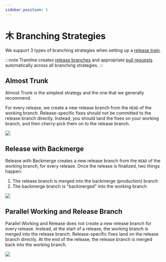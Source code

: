 ```yaml
---
sidebar_position: 5
---
```


# ⽊ Branching Strategies

We support 3 types of branching strategies when setting up a [release train](using-tramline/release-trains).

:::note
Tramline creates [release branches](docs/automations.mdx#cutting-a-release-branch) and appropriate [pull requests](docs/automations.mdx#creating-and-merging-pull-requests) automatically across all branching strategies.
:::

## Almost Trunk
Almost Trunk is the simplest strategy and the one that we generally recommend.

For every release, we create a new release branch from the `HEAD` of the working branch. Release-specific fixes should not be committed to the release branch directly. Instead, you should land the fixes on your working branch, and then cherry-pick them on to the release branch.

![](/img/branching-atrunk.png)

## Release with Backmerge

Release with Backmerge creates a new release branch from the `HEAD` of the working branch, for every release. Once the release is finalized, two things happen:

1. The release branch is merged into the backmerge (production) branch
2. The backmerge branch is "backmerged" into the working branch

![](/img/branching-rbm.png)

## Parallel Working and Release Branch

Parallel Working and Release does not create a new release branch for every release. Instead, at the start of a release, the working branch is merged into the release branch. Release-specific fixes land on the release branch directly. At the end of the release, the release branch is merged back into the working branch.

![](/img/branching-pwr.png)
